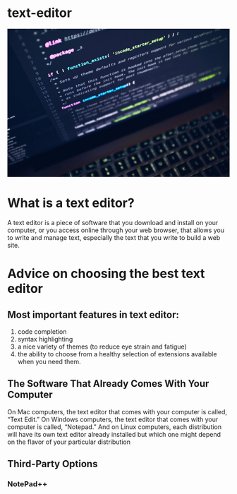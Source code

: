 # text-editor
![gray laptop](turned-gray-laptop-computer.jpg)
# What is a text editor?
A text editor is a piece of software that you download and install on
your computer, or you access online through your web browser, that
allows you to write and manage text, especially the text that you write
to build a web site.
# Advice on choosing the best text editor
## Most important features in text editor: 
1. code completion 
2. syntax highlighting
3. a nice variety of themes (to reduce eye strain and
fatigue)
4. the ability to choose from a healthy selection of
extensions available when you need them. 

## The Software That Already Comes With Your Computer
On Mac computers, the text editor that comes with your computer is called,
“Text Edit.” On Windows computers, the text editor that comes with
your computer is called, “Notepad.”
And on Linux computers, each distribution will have its own text
editor already installed but which one might depend on the flavor of
your particular distribution
## Third-Party Options
### NotePad++
